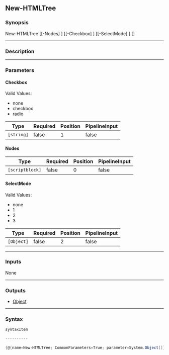 New-HTMLTree
------------




### Synopsis

New-HTMLTree [[-Nodes] <scriptblock>] [[-Checkbox] <string>] [[-SelectMode] <Object>] [<CommonParameters>]




---


### Description


---


### Parameters
#### **Checkbox**

Valid Values:

* none
* checkbox
* radio






|Type      |Required|Position|PipelineInput|
|----------|--------|--------|-------------|
|`[string]`|false   |1       |false        |



#### **Nodes**




|Type           |Required|Position|PipelineInput|
|---------------|--------|--------|-------------|
|`[scriptblock]`|false   |0       |false        |



#### **SelectMode**

Valid Values:

* none
* 1
* 2
* 3






|Type      |Required|Position|PipelineInput|
|----------|--------|--------|-------------|
|`[Object]`|false   |2       |false        |





---


### Inputs
None




---


### Outputs
* [Object](https://learn.microsoft.com/en-us/dotnet/api/System.Object)






---


### Syntax
```PowerShell
syntaxItem
```
```PowerShell
----------
```
```PowerShell
{@{name=New-HTMLTree; CommonParameters=True; parameter=System.Object[]}}
```
